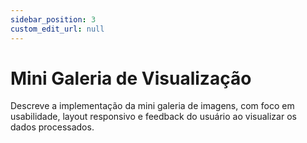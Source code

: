 ```yaml
---
sidebar_position: 3
custom_edit_url: null
---
```


# Mini Galeria de Visualização

Descreve a implementação da mini galeria de imagens, com foco em usabilidade, layout responsivo e feedback do usuário ao visualizar os dados processados.
